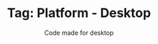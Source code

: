 ---
layout: portfolio
title: 'Tag: Platform - Desktop'
subtitle: Code made for desktop
permalink: /portfolio/tags/platform/desktop
type: tag
uid: desktop
pagination:
    enabled: true
    tag: [desktop]
---